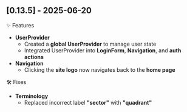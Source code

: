 ## [0.13.5] - 2025-06-20

✨ Features

- **UserProvider**
  - Created a **global UserProvider** to manage user state
  - Integrated UserProvider into **LoginForm**, **Navigation**, and **auth actions**
- **Navigation**
  - Clicking the **site logo** now navigates back to the **home page**

🛠️ Fixes

- **Terminology**
  - Replaced incorrect label **"sector"** with **"quadrant"**
